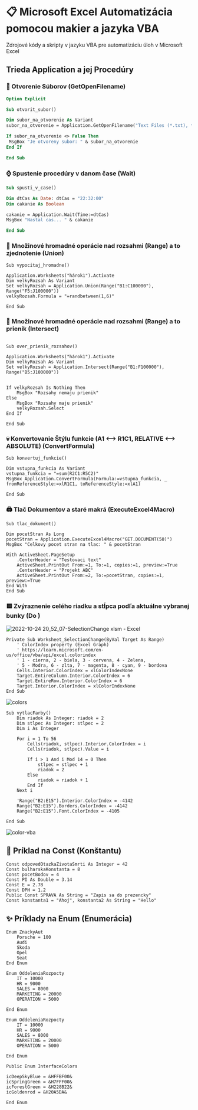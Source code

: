# 📋 Microsoft Excel Automatizácia pomocou makier a jazyka VBA
Zdrojové kódy a skripty v jazyku VBA pre automatizáciu úloh v Microsoft Excel

## Trieda Application a jej Procedúry 
### 📂 Otvorenie Súborov (GetOpenFilename)
```vb
Option Explicit

Sub otvorit_subor()

Dim subor_na_otvorenie As Variant
subor_na_otvorenie = Application.GetOpenFilename("Text Files (*.txt), *.txt")

If subor_na_otvorenie <> False Then
 MsgBox "Je otvoreny subor: " & subor_na_otvorenie
End If

End Sub
```
### ⌚ Spustenie procedúry v danom čase (Wait)
```vb
Sub spusti_v_case()

Dim dtCas As Date: dtCas = "22:32:00"
Dim cakanie As Boolean

cakanie = Application.Wait(Time:=dtCas)
MsgBox "Nastal cas... " & cakanie

End Sub

```
### 🍒 Množinové hromadné operácie nad rozsahmi (Range) a to zjednotenie (Union)
```vba
Sub vypocitaj_hromadne()

Application.Worksheets("hárok1").Activate
Dim velkyRozsah As Variant
Set velkyRozsah = Application.Union(Range("B1:C100000"), Range("F5:J100000"))
velkyRozsah.Formula = "=randbetween(1,6)"

End Sub

```
### 🍒 Množinové hromadné operácie nad rozsahmi (Range) a to prienik (Intersect)
```vba

Sub over_prienik_rozsahov()

Application.Worksheets("hárok1").Activate
Dim velkyRozsah As Variant
Set velkyRozsah = Application.Intersect(Range("B1:F100000"), Range("B5:J100000"))


If velkyRozsah Is Nothing Then
    MsgBox "Rozsahy nemaju prienik"
Else
    MsgBox "Rozsahy maju prienik"
    velkyRozsah.Select
End If

End Sub
```

### 💀 Konvertovanie Štýlu funkcie (A1 <--> R1C1, RELATIVE <--> ABSOLUTE) (ConvertFormula)
```vba
Sub konvertuj_funkcie()

Dim vstupna_funkcia As Variant
vstupna_funkcia = "=sum(R2C1:R5C2)"
MsgBox Application.ConvertFormula(Formula:=vstupna_funkcia, _
fromReferenceStyle:=xlR1C1, toReferenceStyle:=xlA1)

End Sub
```

### 🖨️ Tlač Dokumentov a staré makrá (ExecuteExcel4Macro)
```vba
Sub tlac_dokument()

Dim pocetStran As Long
pocetStran = Application.ExecuteExcel4Macro("GET.DOCUMENT(50)")
MsgBox "Celkovy pocet stran na tlac: " & pocetStran

With ActiveSheet.PageSetup
    .CenterHeader = "Testovaci text"
    ActiveSheet.PrintOut From:=1, To:=1, copies:=1, preview:=True
    .CenterHeader = "Projekt ABC"
    ActiveSheet.PrintOut From:=2, To:=pocetStran, copies:=1, preview:=True
End With
End Sub
```
### 🟨 Zvýraznenie celého riadku a stĺpca podľa aktuálne vybranej bunky (Do )
![2022-10-24 20_52_07-SelectionChange xlsm - Excel](https://user-images.githubusercontent.com/24510943/197603184-d853ae6d-6c29-4cb2-be0e-9357537ac5b6.png)

```vba
Private Sub Worksheet_SelectionChange(ByVal Target As Range)
    ' ColorIndex property (Excel Graph)
    ' https://learn.microsoft.com/en-us/office/vba/api/excel.colorindex
    ' 1 - cierna, 2 - biela, 3 - cervena, 4 - Zelena,
    ' 5 - Modra, 6 - zlta, 7 - magenta, 8 - cyan, 9 - bordova
    Cells.Interior.ColorIndex = xlColorIndexNone
    Target.EntireColumn.Interior.ColorIndex = 6
    Target.EntireRow.Interior.ColorIndex = 6
    Target.Interior.ColorIndex = xlColorIndexNone
End Sub
```

![colors](https://user-images.githubusercontent.com/24510943/197624888-29fd0036-5363-4d99-8c71-341f4d90145f.png)


```vba
Sub vytlacFarby()
    Dim riadok As Integer: riadok = 2
    Dim stlpec As Integer: stlpec = 2
    Dim i As Integer

    For i = 1 To 56
        Cells(riadok, stlpec).Interior.ColorIndex = i
        Cells(riadok, stlpec).Value = i

        If i > 1 And i Mod 14 = 0 Then
            stlpec = stlpec + 1
            riadok = 2
        Else
            riadok = riadok + 1
        End If
    Next i

    'Range("B2:E15").Interior.ColorIndex = -4142
    Range("B2:E15").Borders.ColorIndex = -4142
    Range("B2:E15").Font.ColorIndex = -4105

End Sub
```

![color-vba](https://user-images.githubusercontent.com/24510943/197604877-5859216e-352d-494f-af55-dc7c29e747c8.gif)

## 🧱 Príklad na Const (Konštantu)
```vba
Const odpovedOtazkaZivotaSmrti As Integer = 42
Const bulharskaKonstanta = 8
Const pocetBodov = 4
Const PI As Double = 3.14
Const E = 2.78
Const DPH = 1.2
Public Const SPRAVA As String = "Zapis sa do prezencky"
Const konstanta1 = "Ahoj", konstanta2 As String = "Hello"
```
## ✨ Príklady na Enum (Enumerácia)

```vba
Enum ZnackyAut
    Porsche = 100
    Audi
    Skoda
    Opel
    Seat
End Enum
```

```vba
Enum OddeleniaRozpocty
    IT = 10000
    HR = 9000
    SALES = 8000
    MARKETING = 20000
    OPERATION = 5000

End Enum
```

```vba
Enum OddeleniaRozpocty
    IT = 10000
    HR = 9000
    SALES = 8000
    MARKETING = 20000
    OPERATION = 5000

End Enum
```

```vba
Public Enum InterfaceColors 

icDeepSkyBlue = &HFFBF00& 
icSpringGreen = &H7FFF00& 
icForestGreen = &H228B22& 
icGoldenrod = &H20A5DA& 

End Enum
```
